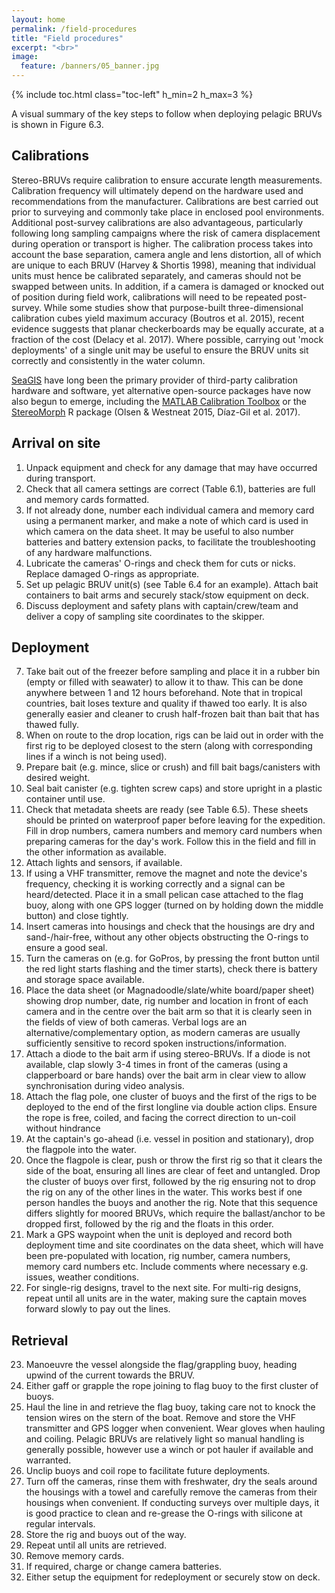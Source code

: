 ```yaml
---
layout: home
permalink: /field-procedures
title: "Field procedures"
excerpt: "<br>"
image:
  feature: /banners/05_banner.jpg
---
```

{% include toc.html class="toc-left" h_min=2 h_max=3 %}

A visual summary of the key steps to follow when deploying pelagic BRUVs is shown in Figure 6.3.

## Calibrations
Stereo-BRUVs require calibration to ensure accurate length measurements. Calibration frequency will ultimately depend on the hardware used and recommendations from the manufacturer. Calibrations are best carried out prior to surveying and commonly take place in enclosed pool environments. Additional post-survey calibrations are also advantageous, particularly following long sampling campaigns where the risk of camera displacement during operation or transport is higher. The calibration process takes into account the base separation, camera angle and lens distortion, all of which are unique to each BRUV (Harvey & Shortis 1998), meaning that individual units must hence be calibrated separately, and cameras should not be swapped between units. In addition, if a camera is damaged or knocked out of position during field work, calibrations will need to be repeated post-survey. While some studies show that purpose-built three-dimensional calibration cubes yield maximum accuracy (Boutros et al. 2015), recent evidence suggests that planar checkerboards may be equally accurate, at a fraction of the cost (Delacy et al. 2017). Where possible, carrying out 'mock deployments' of a single unit may be useful to ensure the BRUV units sit correctly and consistently in the water column.

[SeaGIS](https://www.seagis.com.au) have long been the primary provider of third-party calibration hardware and software, yet alternative open-source packages have now also begun to emerge, including the [MATLAB Calibration Toolbox](http://www.vision.caltech.edu/bouguetj/calib_doc/) or the [StereoMorph](https://cran.r-project.org/package=StereoMorph) R package (Olsen & Westneat 2015, Díaz-Gil et al. 2017).


## Arrival on site
1. Unpack equipment and check for any damage that may have occurred during transport.
2. Check that all camera settings are correct (Table 6.1), batteries are full and memory cards formatted.
3. If not already done, number each individual camera and memory card using a permanent marker, and make a note of which card is used in which camera on the data sheet. It may be useful to also number batteries and battery extension packs, to facilitate the troubleshooting of any hardware malfunctions. 
4. Lubricate the cameras' O-rings and check them for cuts or nicks. Replace damaged O-rings as appropriate.
5. Set up pelagic BRUV unit(s) (see Table 6.4 for an example). Attach bait containers to bait arms and securely stack/stow equipment on deck.
6. Discuss deployment and safety plans with captain/crew/team and deliver a copy of sampling site coordinates to the skipper.


## Deployment
7. Take bait out of the freezer before sampling and place it in a rubber bin (empty or filled with seawater) to allow it to thaw. This can be done anywhere between 1 and 12 hours beforehand. Note that in tropical countries, bait loses texture and quality if thawed too early. It is also generally easier and cleaner to crush half-frozen bait than bait that has thawed fully.
8. When on route to the drop location, rigs can be laid out in order with the first rig to be deployed closest to the stern (along with corresponding lines if a winch is not being used).
9. Prepare bait (e.g. mince, slice or crush) and fill bait bags/canisters with desired weight.
10. Seal bait canister (e.g. tighten screw caps) and store upright in a plastic container until use.
11. Check that metadata sheets are ready (see Table 6.5). These sheets should be printed on waterproof paper before leaving for the expedition. Fill in drop numbers, camera numbers and memory card numbers when preparing cameras for the day's work. Follow this in the field and fill in the other information as available.
12. Attach lights and sensors, if available.
13. If using a VHF transmitter, remove the magnet and note the device's frequency, checking it is working correctly and a signal can be heard/detected. Place it in a small pelican case attached to the flag buoy, along with one GPS logger (turned on by holding down the middle button) and close tightly.
14. Insert cameras into housings and check that the housings are dry and sand-/hair-free, without any other objects obstructing the O-rings to ensure a good seal.
15. Turn the cameras on (e.g. for GoPros, by pressing the front button until the red light starts flashing and the timer starts), check there is battery and storage space available.
16. Place the data sheet (or Magnadoodle/slate/white board/paper sheet) showing drop number, date, rig number and location in front of each camera and in the centre over the bait arm so that it is clearly seen in the fields of view of both cameras. Verbal logs are an alternative/complementary option, as modern cameras are usually sufficiently sensitive to record spoken instructions/information.
17. Attach a diode to the bait arm if using stereo-BRUVs. If a diode is not available, clap slowly 3-4 times in front of the cameras (using a clapperboard or bare hands) over the bait arm in clear view to allow synchronisation during video analysis.
18. Attach the flag pole, one cluster of buoys and the first of the rigs to be deployed to the end of the first longline via double action clips. Ensure the rope is free, coiled, and facing the correct direction to un-coil without hindrance
19. At the captain's go-ahead (i.e. vessel in position and stationary), drop the flagpole into the water.
20. Once the flagpole is clear, push or throw the first rig so that it clears the side of the boat, ensuring all lines are clear of feet and untangled. Drop the cluster of buoys over first, followed by the rig ensuring not to drop the rig on any of the other lines in the water. This works best if one person handles the buoys and another the rig. Note that this sequence differs slightly for moored BRUVs, which require the ballast/anchor to be dropped first, followed by the rig and the floats in this order.
21. Mark a GPS waypoint when the unit is deployed and record both deployment time and site coordinates on the data sheet, which will have been pre-populated with location, rig number, camera numbers, memory card numbers etc. Include comments where necessary e.g. issues, weather conditions.
22. For single-rig designs, travel to the next site. For multi-rig designs, repeat until all units are in the water, making sure the captain moves forward slowly to pay out the lines. 


## Retrieval
23. Manoeuvre the vessel alongside the flag/grappling buoy, heading upwind of the current towards the BRUV. 
24. Either gaff or grapple the rope joining to flag buoy to the first cluster of buoys.
25. Haul the line in and retrieve the flag buoy, taking care not to knock the tension wires on the stern of the boat. Remove and store the VHF transmitter and GPS logger when convenient. Wear gloves when hauling and coiling. Pelagic BRUVs are relatively light so manual handling is generally possible, however use a winch or pot hauler if available and warranted. 
26. Unclip buoys and coil rope to facilitate future deployments.
27. Turn off the cameras, rinse them with freshwater, dry the seals around the housings with a towel and carefully remove the cameras from their housings when convenient. If conducting surveys over multiple days, it is good practice to clean and re-grease the O-rings with silicone at regular intervals.
28. Store the rig and buoys out of the way.
29. Repeat until all units are retrieved.
30. Remove memory cards.
31. If required, charge or change camera batteries.
32. Either setup the equipment for redeployment or securely stow on deck.
